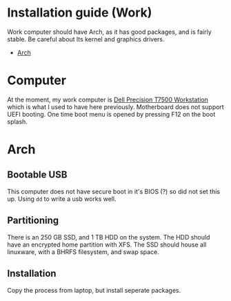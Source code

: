 # Installation guide (Work)

Work computer should have Arch, as it has good packages, and is fairly stable.
Be careful about lts kernel and graphics drivers.

* [Arch](#debian)

# Computer

At the moment, my work computer is
[Dell Precision T7500 Workstation](http://www.dell.com/en-us/work/shop/desktop-and-all-in-one-pcs/dell-precision-t7500-tower-workstation/spd/precision-t7500)
which is what I used to have here previously.
Motherboard does not support UEFI booting.
One time boot menu is opened by pressing F12 on the boot splash.

# Arch

## Bootable USB

This computer does not have secure boot in it's BIOS (?) so did not set this up.
Using `dd` to write a usb works well.

## Partitioning

There is an 250 GB SSD, and 1 TB HDD on the system.
The HDD should have an encrypted home partition with XFS.
The SSD should house all linuxware, with a BHRFS filesystem, and swap space.

## Installation

Copy the process from laptop, but install seperate packages.
